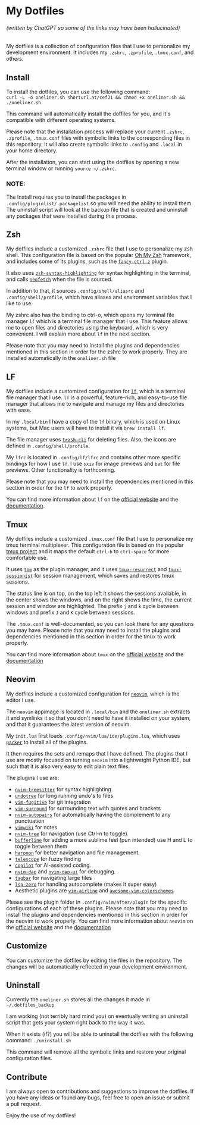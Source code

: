 # My Dotfiles
###### (written by ChatGPT so some of the links may have been hallucinated)

My dotfiles is a collection of configuration files that I use to personalize my development environment. It includes my `.zshrc`, `.zprofile`, `.tmux.conf`, and others.

## Install

To install the dotfiles, you can use the following command:  
`curl -L -o oneliner.sh shorturl.at/cefJ1 && chmod +x oneliner.sh && ./oneliner.sh`

This command will automatically install the dotfiles for you, and it's compatible with different operating systems.

Please note that the installation process will replace your current `.zshrc`, `.zprofile`, `.tmux.conf` files with symbolic links to the corresponding files in this repository. It will also create symbolic links to `.config` and `.local` in your home directory.

After the installation, you can start using the dotfiles by opening a new terminal window or running `source ~/.zshrc`.

### NOTE:
The Install requires you to install the packages in `.config/pluginlist/.packagelist` so you will need the ability to install them. The uninstall script will look at the backup file that is created and uninstall any packages that were installed during this process.

## Zsh

My dotfiles include a customized `.zshrc` file that I use to personalize my zsh shell. This configuration file is based on the popular [Oh My Zsh](https://ohmyz.sh/) framework, and includes some of its plugins, such as the [`fancy-ctrl-z`](https://github.com/ohmyzsh/ohmyzsh/tree/main/plugins/fancy-ctrl-z) plugin.

It also uses [`zsh-syntax-highlighting`](https://github.com/zsh-users/zsh-syntax-highlighting) for syntax highlighting in the terminal, and calls [`neofetch`](https://github.com/dylanaraps/neofetch) when the file is sourced.

In addition to that, it sources `.config/shell/aliasrc` and `.config/shell/profile`, which have aliases and environment variables that I like to use.

My zshrc also has the binding to ctrl-o, which opens my terminal file manager `lf` which is a terminal file manager that I use. This feature allows me to open files and directories using the keyboard, which is very convenient. I will explain more about `lf` in the next section.

Please note that you may need to install the plugins and dependencies mentioned in this section in order for the zshrc to work properly. They are installed automatically in the `oneliner.sh` file

## LF

My dotfiles include a customized configuration for [`lf`](https://github.com/gokcehan/lf), which is a terminal file manager that I use. `lf` is a powerful, feature-rich, and easy-to-use file manager that allows me to navigate and manage my files and directories with ease.

In my `.local/bin` I have a copy of the `lf` binary, which is used on Linux systems, but Mac users will have to install it via `brew install lf`. 

The file manager uses [`trash-cli`](https://github.com/andreafrancia/trash-cli) for deleting files. Also, the icons are defined in `.config/shell/profile`.

My `lfrc` is located in `.config/lf/lfrc` and contains other more specific bindings for how I use `lf`. I use `sxiv` for image previews and `bat` for file previews. Other functionality is forthcoming.

Please note that you may need to install the dependencies mentioned in this section in order for the `lf` to work properly.

You can find more information about `lf` on the [official website](https://github.com/gokcehan/lf) and the [documentation](https://github.com/gokcehan/lf/blob/main/README.md).

## Tmux

My dotfiles include a customized `.tmux.conf` file that I use to personalize my tmux terminal multiplexer. This configuration file is based on the popular [tmux project](https://github.com/tmux/tmux) and it maps the default `ctrl-b` to `ctrl-space` for more comfortable use.

It uses [`tpm`](https://github.com/tmux-plugins/tpm) as the plugin manager, and it uses [`tmux-resurrect`](https://github.com/tmux-plugins/tmux-resurrect) and [`tmux-sessionist`](https://github.com/tmux-plugins/tmux-sessionist) for session management, which saves and restores tmux sessions.

The status line is on top, on the top left it shows the sessions available, in the center shows the windows, and on the right shows the time, the current session and window are highlighted. The prefix `j` and `k` cycle between windows and prefix `J` and `K` cycle between sessions.

The `.tmux.conf` is well-documented, so you can look there for any questions you may have. 
Please note that you may need to install the plugins and dependencies mentioned in this section in order for the tmux to work properly.

You can find more information about `tmux` on the [official website](https://github.com/tmux/tmux) and the [documentation](https://manpages.debian.org/testing/tmux/tmux.1.en.html)

## Neovim

My dotfiles include a customized configuration for [`neovim`](https://github.com/neovim/neovim), which is the editor I use.

The `neovim` appimage is located in `.local/bin` and the `oneliner.sh` extracts it and symlinks it so that you don't need to have it installed on your system, and that it guarantees the latest version of neovim. 

My `init.lua` first loads `.config/nvim/lua/ide/plugins.lua`, which uses [`packer`](https://github.com/wbthomason/packer.nvim) to install all of the plugins. 

It then requires the sets and remaps that I have defined. The plugins that I use are mostly focused on turning `neovim` into a lightweight Python IDE, but such that it is also very easy to edit plain text files.

The plugins I use are:
- [`nvim-treesitter`](https://github.com/nvim-treesitter/nvim-treesitter) for syntax highlighting
- [`undotree`](https://github.com/mbbill/undotree) for long running undo's to files
- [`vim-fugitive`](https://github.com/tpope/vim-fugitive) for git integration
- [`vim-surround`](https://github.com/tpope/vim-surround) for surrounding text with quotes and brackets
- [`nvim-autopairs`](https://github.com/jiangmiao/auto-pairs) for automatically having the complement to any punctuation
- [`vimwiki`](https://github.com/vimwiki/vimwiki) for notes
- [`nvim-tree`](https://github.com/jianjunjiu/nvim-tree) for navigation (use Ctrl-n to toggle)
- [`bufferline`](https://github.com/akinsho/bufferline.nvim) for adding a more sublime feel (pun intended) use H and L to toggle between them
- [`harpoon`](https://github.com/theprimeagen/harpoon) for better navigation and file management.
- [`telescope`](https://github.com/nvim-lua/telescope.nvim) for fuzzy finding
- [`copilot`](https://github.com/nvim-lua/copilot.nvim) for AI-assisted coding.
- [`nvim-dap`](https://github.com/mfussenegger/nvim-dap) and [`nvim-dap-ui`](https://github.com/mfussenegger/nvim-dap-ui) for debugging.
- [`tagbar`](https://github.com/majutsushi/tagbar) for navigating large files
- [`lsp-zero`](https://github.com/lsp-zero/lsp-zero) for handling autocomplete (makes it super easy)
- Aesthetic plugins are [`vim-airline`](https://github.com/vim-airline/vim-airline) and [`awesome-vim-colorschemes`](https://github.com/rafi/awesome-vim-colorschemes)

Please see the plugin folder in `.config/nvim/after/plugin` for the specific configurations of each of these plugins.
Please note that you may need to install the plugins and dependencies mentioned in this section in order for the neovim to work properly.
You can find more information about `neovim` on the [official website](https://github.com/neovim/neovim) and the [documentation](https://neovim.io/doc/)

## Customize

You can customize the dotfiles by editing the files in the repository. The changes will be automatically reflected in your development environment.

## Uninstall
Currently the `oneliner.sh` stores all the changes it made in `~/.dotfiles_backup`

I am working (not terribly hard mind you) on eventually writing an uninstall script that gets your system right back to the way it was.

When it exists (if?) you will be able to uninstall the dotfiles with the following command:
`./uninstall.sh`

This command will remove all the symbolic links and restore your original configuration files.

## Contribute

I am always open to contributions and suggestions to improve the dotfiles. If you have any ideas or found any bugs, feel free to open an issue or submit a pull request.

Enjoy the use of my dotfiles!
